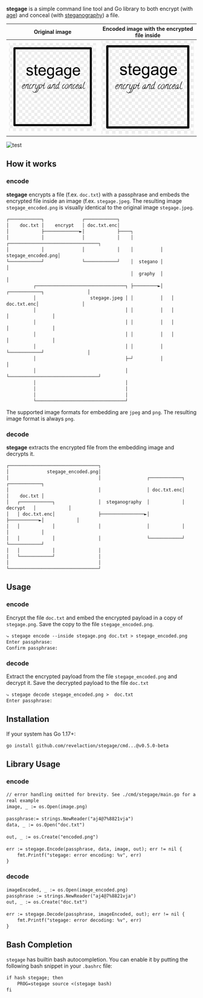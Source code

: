 
**stegage** is a simple command line tool and Go library to both encrypt
(with [age](https://github.com/FiloSottile/age)) and conceal
(with [steganography](https://github.com/auyer/steganography)) a file.


| Original image             |Encoded image with the encrypted file inside |
| -------------------- | ------------------|
| ![Original File](testdata/stegage.jpeg)  | ![Encoded File](testdata/stegage_encoded.png)


![test](https://github.com/revelaction/stegage/actions/workflows/test.yml/badge.svg)

## How it works

### encode

**stegage** encrypts a file (f.ex. `doc.txt`) with a passphrase and embeds the
encrypted file inside an image (f.ex. `stegage.jpeg`. The resulting image `stegage_encoded.png` is
visually identical to the original image `stegage.jpeg`.

    ┌────────────┐              ┌────────────┐
    │    doc.txt │    encrypt   │ doc.txt.enc│
    │            ├─────────────►│            ├────┐
    │            │              │            │    │          ┌─────────────────────────────────┐
    │            │              │            │    │          │              stegage_encoded.png│
    └────────────┘              └────────────┘    │  stegano │                                 │
                                                  │  graphy  │                                 │
              ┌─────────────────────────────────┐ ├─────────►│   ┌────────────┐                │
              │                    stegage.jpeg │ │          │   │ doc.txt.enc│                │
              │                                 │ │          │   │            │                │
              │                                 │ │          │   │            │                │
              │                                 │ │          │   │            │                │
              │                                 │ │          │   └────────────┘                │
              │                                 ├─┘          │                                 │
              │                                 │            └─────────────────────────────────┘
              │                                 │
              │                                 │
              │                                 │
              └─────────────────────────────────┘


The supported image formats for embedding are `jpeg` and `png`. The resulting image format is always `png`.

### decode

**stegage** extracts the encrypted file from the embedding image and decrypts it. 


    ┌─────────────────────────────────┐
    │              stegage_encoded.png│
    │                                 │                 ┌────────────┐            ┌────────────┐
    │                                 │                 │ doc.txt.enc│            │    doc.txt │
    │   ┌────────────┐                │  steganography  │            │  decrypt   │            │
    │   │ doc.txt.enc│                ├────────────────►│            ├───────────►│            │
    │   │            │                │                 │            │            │            │
    │   │            │                │                 └────────────┘            └────────────┘
    │   │            │                │
    │   └────────────┘                │
    │                                 │
    └─────────────────────────────────┘


## Usage

### encode 

Encrypt the file `doc.txt` and embed the encrypted payload in a copy of
`stegage.png`.  Save the copy to the file `stegage_encoded.png`. 

    ⤷ stegage encode --inside stegage.png doc.txt > stegage_encoded.png 
    Enter passphrase:
    Confirm passphrase:



### decode

Extract the encrypted payload from the file `stegage_encoded.png` and decrypt
it. Save the decrypted payload to the file `doc.txt` 

    ⤷ stegage decode stegage_encoded.png >  doc.txt
    Enter passphrase:


## Installation

If your system has Go 1.17+:

    go install github.com/revelaction/stegage/cmd...@v0.5.0-beta

 
## Library Usage

### encode

    // error handling omitted for brevity. See ./cmd/stegage/main.go for a real example
	image, _ := os.Open(image.png) 

	passphrase:= strings.NewReader("aj4@7%8821vja")
	data, _ := os.Open("doc.txt")

    out, _ := os.Create("encoded.png") 

	err := stegage.Encode(passphrase, data, image, out); err != nil {
        fmt.Printf("stegage: error encoding: %v", err)
	}

### decode

	imageEncoded, _ := os.Open(image_encoded.png)
	passphrase := strings.NewReader("aj4@7%8821vja")
    out, _ := os.Create("doc.txt") 

	err := stegage.Decode(passphrase, imageEncoded, out); err != nil {
        fmt.Printf("stegage: error decoding: %v", err)
	}

## Bash Completion

`stegage` has builtin bash autocompletion. You can enable it by putting the following bash
snippet in your `.bashrc` file:

    if hash stegage; then
        PROG=stegage source <(stegage bash)
    fi

